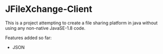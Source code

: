 # JFileXchange-Client

This is a project attempting to create a file sharing platform in java without using any non-native JavaSE-1.8 code.

Features added so far:
- JSON
